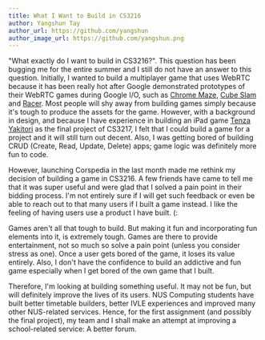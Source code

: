 ```yaml
---
title: What I Want to Build in CS3216
author: Yangshun Tay
author_url: https://github.com/yangshun
author_image_url: https://github.com/yangshun.png
---
```


"What exactly do I want to build in CS3216?". This question has been bugging me for the entire summer and I still do not have an answer to this question. Initially, I wanted to build a multiplayer game that uses WebRTC because it has been really hot after Google demonstrated prototypes of their WebRTC games during Google I/O, such as [Chrome Maze](http://chrome.com/maze/), [Cube Slam](https://www.cubeslam.com/) and [Racer](http://www.chrome.com/racer). <!--truncate-->Most people will shy away from building games simply because it's tough to produce the assets for the game. However, with a background in design, and because I have experience in building an iPad game [Tenza Yakitori](http://www.youtube.com/watch?v=wI-4l_FhHsk) as the final project of CS3217, I felt that I could build a game for a project and it will still turn out decent. Also, I was getting bored of building CRUD (Create, Read, Update, Delete) apps; game logic was definitely more fun to code.

However, launching Corspedia in the last month made me rethink my decision of building a game in CS3216. A few friends have came to tell me that it was super useful and were glad that I solved a pain point in their bidding process. I'm not entirely sure if I will get such feedback or even be able to reach out to that many users if I built a game instead. I like the feeling of having users use a product I have built. (:

Games aren't all that tough to build. But making it fun and incorporating fun elements into it, is extremely tough. Games are there to provide entertainment, not so much so solve a pain point (unless you consider stress as one). Once a user gets bored of the game, it loses its value entirely. Also, I don't have the confidence to build an addictive and fun game especially when I get bored of the own game that I built.

Therefore, I'm looking at building something useful. It may not be fun, but will definitely improve the lives of its users. NUS Computing students have built better timetable builders, better IVLE experiences and improved many other NUS-related services. Hence, for the first assignment (and possibly the final project), my team and I shall make an attempt at improving a school-related service: A better forum.
